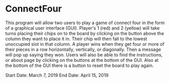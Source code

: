# ConnectFour

This program will allow two users to play a game of connect four in the form of a 
graphical user interface (GUI). Player's 1 (red) and 2 (yellow) will take turns placing their chips
on to the board by clicking on the button above the column they want to place it in. Their chip 
will then fall to the lowest unoccupied slot in that column. A player wins when they get four or 
more of their pieces in a row horizontally, vertically, or diagonally. Then a message will pop
up saying they won. Users will also be able to find the instructions, or about page by clicking
on the buttons at the bottom of the GUI. Also at the bottom of the GUI there is a button to 
reset the board to play again.

Start Date: March 7, 2019  End Date: April 15, 2019
